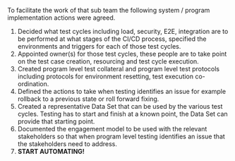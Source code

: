 
To facilitate the work of that sub team the following system / program implementation actions were agreed.

1. Decided what test cycles including load, security, E2E, integration are to be performed at what stages of the CI/CD process, specified the environments and triggers for each of those test cycles.
2. Appointed owner(s) for those test cycles, these people are to take point on the test case creation, resourcing and test cycle execution.
3. Created program level test collateral and program level test protocols including protocols for environment resetting, test execution co-ordination.
4. Defined the actions to take when testing identifies an issue for example rollback to a previous state or roll forward fixing.
5. Created a representative Data Set that can be used by the various test cycles. Testing has to start and finish at a known point, the Data Set can provide that starting point.
6. Documented the engagement model to be used with the relevant stakeholders so that when program level testing identifies an issue that the stakeholders need to address.
7. **START AUTOMATING!**